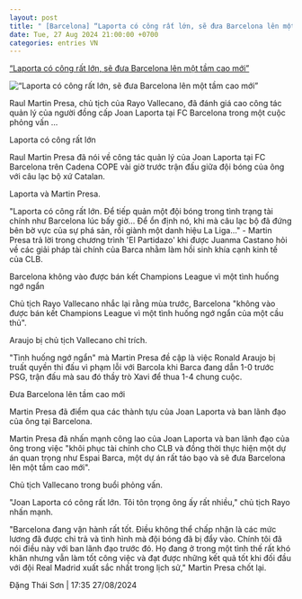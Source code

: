 ```yaml
---
layout: post
title: " [Barcelona] “Laporta có công rất lớn, sẽ đưa Barcelona lên một tầm cao mới”"
date: Tue, 27 Aug 2024 21:00:00 +0700
categories: entries VN
---
```

[“Laporta có công rất lớn, sẽ đưa Barcelona lên một tầm cao mới”](https://www.tinthethao.com.vn/laporta-co-cong-rat-lon-se-dua-barcelona-len-mot-tam-cao-moi-d776609.html)

![“Laporta có công rất lớn, sẽ đưa Barcelona lên một tầm cao mới”](https://media.tinthethao.com.vn/resize/534x280/files/bongda/2024/08/27/laporta-co-cong-rat-lon-se-dua-barcelona-len-mot-tam-cao-moi-1724754958759jpg.jpg)

Raul Martin Presa, chủ tịch của Rayo Vallecano, đã đánh giá cao công tác quản lý của người đồng cấp Joan Laporta tại FC Barcelona trong một cuộc phỏng vấn ...

Laporta có công rất lớn

Raul Martin Presa đã nói về công tác quản lý của Joan Laporta tại FC Barcelona trên Cadena COPE vài giờ trước trận đấu giữa đội bóng của ông với câu lạc bộ xứ Catalan.

Laporta và Martin Presa.

"Laporta có công rất lớn. Để tiếp quản một đội bóng trong tình trạng tài chính như Barcelona lúc bấy giờ… Để ổn định nó, khi mà câu lạc bộ đã đứng bên bờ vực của sự phá sản, rồi giành một danh hiệu La Liga…" - Martin Presa trả lời trong chương trình 'El Partidazo' khi được Juanma Castano hỏi về các giải pháp tài chính của Barca nhằm làm hồi sinh khía cạnh kinh tế của CLB.

Barcelona không vào được bán kết Champions League vì một tình huống ngớ ngẩn

Chủ tịch Rayo Vallecano nhắc lại rằng mùa trước, Barcelona "không vào được bán kết Champions League vì một tình huống ngớ ngẩn của một cầu thủ".

Araujo bị chủ tịch Vallecano chỉ trích.

"Tình huống ngớ ngẩn" mà Martin Presa đề cập là việc Ronald Araujo bị truất quyền thi đấu vì phạm lỗi với Barcola khi Barca đang dẫn 1-0 trước PSG, trận đấu mà sau đó thầy trò Xavi để thua 1-4 chung cuộc.

Đưa Barcelona lên tầm cao mới

Martin Presa đã điểm qua các thành tựu của Joan Laporta và ban lãnh đạo của ông tại Barcelona.

Martin Presa đã nhấn mạnh công lao của Joan Laporta và ban lãnh đạo của ông trong việc "khôi phục tài chính cho CLB và đồng thời thực hiện một dự án quan trọng như Espai Barca, một dự án rất táo bạo và sẽ đưa Barcelona lên một tầm cao mới".

Chủ tịch Vallecano trong buổi phỏng vấn.

"Joan Laporta có công rất lớn. Tôi tôn trọng ông ấy rất nhiều," chủ tịch Rayo nhấn mạnh.

"Barcelona đang vận hành rất tốt. Điều không thể chấp nhận là các mức lương đã được chi trả và tình hình mà đội bóng đã bị đẩy vào. Chính tôi đã nói điều này với ban lãnh đạo trước đó. Họ đang ở trong một tình thế rất khó khăn nhưng vẫn làm tốt công việc và đạt được những kết quả tốt khi đối đầu với đội Real Madrid xuất sắc nhất trong lịch sử," Martin Presa chốt lại.

Đặng Thái Sơn | 17:35 27/08/2024


